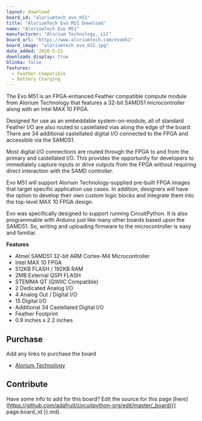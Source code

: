 ```yaml
---
layout: download
board_id: "aloriumtech_evo_m51"
title: "AloriumTech Evo M51 Download"
name: "AloriumTech Evo M51"
manufacturer: "Alorium Technology, LLC"
board_url: "https://www.aloriumtech.com/evom51"
board_image: "aloriumtech_evo_m51.jpg"
date_added: 2020-5-21
downloads_display: true
blinka: false
features:
  - Feather-Compatible
  - Battery Charging
---
```


The Evo M51 is an FPGA-enhanced Feather compatible compute module from Alorium Technology that features a 32-bit SAMD51 microcontroller along with an Intel MAX 10 FPGA.  

Designed for use as an embeddable system-on-module, all of standard Feather I/O are also routed to castellated vias along the edge of the board. There are 34 additional castellated digital I/O connected to the FPGA and accessible via the SAMD51.

Most digital I/O connections are routed through the FPGA to and from the primary and castellated I/O.  This provides the opportunity for developers to immediately capture inputs or drive outputs from the FPGA without requiring direct interaction with the SAMD controller.  

Evo M51 will support Alorium Technology-supplied pre-built FPGA images that target specific application use cases.  In addition, designers will have the option to develop their own custom logic blocks and integrate them into the top-level MAX 10 FPGA design.

Evo was specifically designed to support running CircuitPython.  It is also programmable with Arduino just like many other boards based upon the SAMD51.  So, writing and uploading firmware to the microcontroller is easy and familiar.

__Features__
- Atmel SAMD51 32-bit ARM Cortex-M4 Microcontroller
- Intel MAX 10 FPGA
- 512KB FLASH / 192KB RAM
- 2MB External QSPI FLASH
- STEMMA QT (QWIIC Compatible)
- 2 Dedicated Analog I/O
- 4 Analog Out / Digital I/O
- 15 Digital I/O
- Additional 34 Castellated Digital I/O
- Feather Footprint
- 0.9 inches x 2.2 inches

## Purchase
Add any links to purchase the board
* [Alorium Technology](https://www.aloriumtech.com/evom51-buy/)

## Contribute

Have some info to add for this board? Edit the source for this page [here](https://github.com/adafruit/circuitpython-org/edit/master/_board/{{ page.board_id }}.md).
